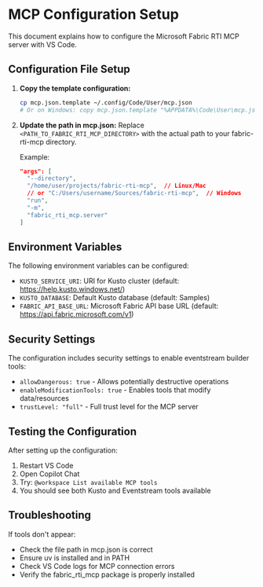 # MCP Configuration Setup

This document explains how to configure the Microsoft Fabric RTI MCP server with VS Code.

## Configuration File Setup

1. **Copy the template configuration:**
   ```bash
   cp mcp.json.template ~/.config/Code/User/mcp.json
   # Or on Windows: copy mcp.json.template "%APPDATA%\Code\User\mcp.json"
   ```

2. **Update the path in mcp.json:**
   Replace `<PATH_TO_FABRIC_RTI_MCP_DIRECTORY>` with the actual path to your fabric-rti-mcp directory.

   Example:
   ```json
   "args": [
     "--directory",
     "/home/user/projects/fabric-rti-mcp",  // Linux/Mac
     // or "C:/Users/username/Sources/fabric-rti-mcp",  // Windows
     "run",
     "-m",
     "fabric_rti_mcp.server"
   ]
   ```

## Environment Variables

The following environment variables can be configured:

- `KUSTO_SERVICE_URI`: URI for Kusto cluster (default: https://help.kusto.windows.net/)
- `KUSTO_DATABASE`: Default Kusto database (default: Samples)
- `FABRIC_API_BASE_URL`: Microsoft Fabric API base URL (default: https://api.fabric.microsoft.com/v1)

## Security Settings

The configuration includes security settings to enable eventstream builder tools:

- `allowDangerous: true` - Allows potentially destructive operations
- `enableModificationTools: true` - Enables tools that modify data/resources
- `trustLevel: "full"` - Full trust level for the MCP server

## Testing the Configuration

After setting up the configuration:

1. Restart VS Code
2. Open Copilot Chat
3. Try: `@workspace List available MCP tools`
4. You should see both Kusto and Eventstream tools available

## Troubleshooting

If tools don't appear:
- Check the file path in mcp.json is correct
- Ensure uv is installed and in PATH
- Check VS Code logs for MCP connection errors
- Verify the fabric_rti_mcp package is properly installed
